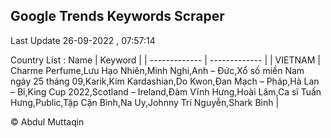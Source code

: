 

## Google Trends Keywords Scraper 
 
Last Update 26-09-2022 , 07:57:14

Country List :
 Name  | Keyword |
| ------------- | ------------- |
| VIETNAM | Charme Perfume,Lưu Hạo Nhiên,Minh Nghi,Anh – Đức,Xổ số miền Nam ngày 25 tháng 09,Karik,Kim Kardashian,Do Kwon,Đan Mạch – Pháp,Hà Lan – Bỉ,King Cup 2022,Scotland – Ireland,Đàm Vĩnh Hưng,Hoài Lâm,Ca sĩ Tuấn Hưng,Public,Tập Cận Bình,Na Uy,Johnny Trí Nguyễn,Shark Bình |



© Abdul Muttaqin 
